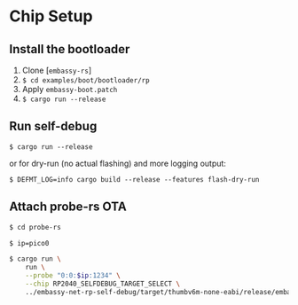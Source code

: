 # Chip Setup

## Install the bootloader

1. Clone [`embassy-rs`]
1. `$ cd examples/boot/bootloader/rp`
1. Apply `embassy-boot.patch`
1. `$ cargo run --release`

## Run self-debug

`$ cargo run --release`

or for dry-run (no actual flashing) and more logging output:

`$ DEFMT_LOG=info cargo build --release --features flash-dry-run`

## Attach probe-rs OTA

```bash
$ cd probe-rs

$ ip=pico0

$ cargo run \
	run \
	--probe "0:0:$ip:1234" \
	--chip RP2040_SELFDEBUG_TARGET_SELECT \
	../embassy-net-rp-self-debug/target/thumbv6m-none-eabi/release/embassy-net-rp-self-debug
```
